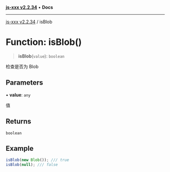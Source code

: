 [**js-xxx v2.2.34**](../README.md) • **Docs**

***

[js-xxx v2.2.34](../README.md) / isBlob

# Function: isBlob()

> **isBlob**(`value`): `boolean`

检查是否为 Blob

## Parameters

• **value**: `any`

值

## Returns

`boolean`

## Example

```ts
isBlob(new Blob()); /// true
isBlob(null); /// false
```
